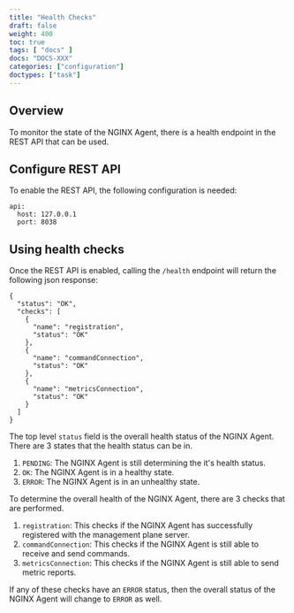 ```yaml
---
title: "Health Checks"
draft: false
weight: 400
toc: true
tags: [ "docs" ]
docs: "DOCS-XXX"
categories: ["configuration"]
doctypes: ["task"]
---
```


## Overview
To monitor the state of the NGINX Agent, there is a health endpoint in the REST API that can be used.

## Configure REST API
To enable the REST API, the following configuration is needed:
```nginx configuration
api:
  host: 127.0.0.1
  port: 8038
```

## Using health checks
Once the REST API is enabled, calling the `/health` endpoint will return the following json response:
```
{
  "status": "OK",
  "checks": [
    {
      "name": "registration",
      "status": "OK"
    },
    {
      "name": "commandConnection",
      "status": "OK"
    },
    {
      "name": "metricsConnection",
      "status": "OK"
    }
  ]
}
```

The top level `status` field is the overall health status of the NGINX Agent. There are 3 states that the health status can be in.
1. `PENDING`: The NGINX Agent is still determining the it's health status.
2. `OK`: The NGINX Agent is in a healthy state.
3. `ERROR`: The NGINX Agent is in an unhealthy state.

To determine the overall health of the NGINX Agent, there are 3 checks that are performed.
1. `registration`: This checks if the NGINX Agent has successfully registered with the management plane server.
2. `commandConnection`: This checks if the NGINX Agent is still able to receive and send commands.
3. `metricsConnection`: This checks if the NGINX Agent is still able to send metric reports.

If any of these checks have an `ERROR` status, then the overall status of the NGINX Agent will change to `ERROR` as well.
